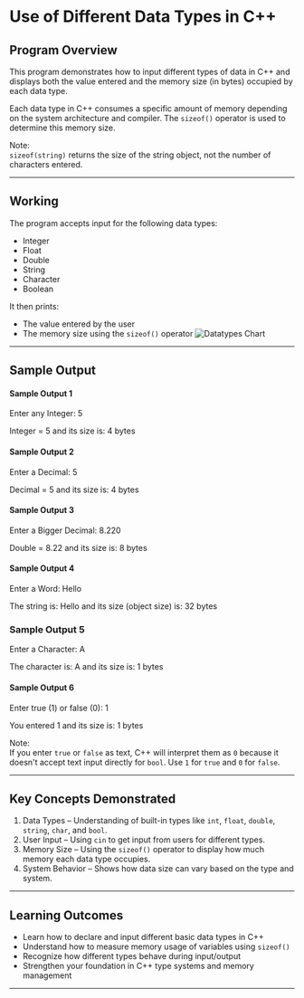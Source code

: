 # Use of Different Data Types in C++

## Program Overview

This program demonstrates how to input different types of data in C++ and displays both the value entered and the memory size (in bytes) occupied by each data type.

Each data type in C++ consumes a specific amount of memory depending on the system architecture and compiler. The `sizeof()` operator is used to determine this memory size.

Note:  
`sizeof(string)` returns the size of the string object, not the number of characters entered.

---

## Working

The program accepts input for the following data types:

- Integer  
- Float  
- Double  
- String  
- Character  
- Boolean  

It then prints:

- The value entered by the user  
- The memory size using the `sizeof()` operator
  ![Datatypes Chart](https://github.com/user-attachments/assets/fd5aec85-ccb5-4012-b0d9-6a44a383fd83)

---

## Sample Output

#### Sample Output 1
Enter any Integer: 5

Integer = 5 and its size is: 4 bytes

#### Sample Output 2
Enter a Decimal: 5

Decimal = 5 and its size is: 4 bytes

#### Sample Output 3
Enter a Bigger Decimal: 8.220

Double = 8.22 and its size is: 8 bytes

#### Sample Output 4
Enter a Word: Hello

The string is: Hello and its size (object size) is: 32 bytes

### Sample Output 5
Enter a Character: A

The character is: A and its size is: 1 bytes

#### Sample Output 6
Enter true (1) or false (0): 1

You entered 1 and its size is: 1 bytes

Note:  
If you enter `true` or `false` as text, C++ will interpret them as `0` because it doesn't accept text input directly for `bool`. Use `1` for `true` and `0` for `false`.

---

## Key Concepts Demonstrated

1. Data Types – Understanding of built-in types like `int`, `float`, `double`, `string`, `char`, and `bool`.
2. User Input – Using `cin` to get input from users for different types.
3. Memory Size – Using the `sizeof()` operator to display how much memory each data type occupies.
4. System Behavior – Shows how data size can vary based on the type and system.

---

## Learning Outcomes

- Learn how to declare and input different basic data types in C++  
- Understand how to measure memory usage of variables using `sizeof()`  
- Recognize how different types behave during input/output  
- Strengthen your foundation in C++ type systems and memory management

---




